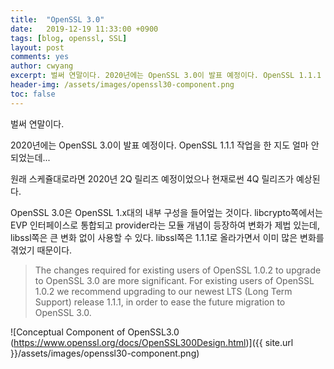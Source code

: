 ```yaml
---
title:  "OpenSSL 3.0"
date:   2019-12-19 11:33:00 +0900
tags: [blog, openssl, SSL]
layout: post
comments: yes
author: cwyang
excerpt: 벌써 연말이다. 2020년에는 OpenSSL 3.0이 발표 예정이다. OpenSSL 1.1.1 작업을 한 지도 얼마 안되었는데...
header-img: /assets/images/openssl30-component.png
toc: false
---
```

벌써 연말이다.

2020년에는 OpenSSL 3.0이 발표 예정이다. OpenSSL 1.1.1 작업을 한 지도 얼마 안되었는데...

원래 스케쥴대로라면 2020년 2Q 릴리즈 예정이었으나 현재로썬 4Q 릴리즈가 예상된다.

OpenSSL 3.0은 OpenSSL 1.x대의 내부 구성을 들어엎는 것이다. libcrypto쪽에서는 EVP 인터페이스로 통합되고 provider라는 모듈 개념이 등장하여 변화가 제법 있는데, libssl쪽은 큰 변화 없이 사용할 수 있다. libssl쪽은 1.1.1로 올라가면서 이미 많은 변화를 겪었기 때문이다. 

> The changes required for existing users of OpenSSL 1.0.2 to upgrade to OpenSSL 3.0 are more significant. For existing users of OpenSSL 1.0.2 we recommend upgrading to our newest LTS (Long Term Support) release 1.1.1, in order to ease the future migration to OpenSSL 3.0.

![Conceptual Component of OpenSSL3.0 (https://www.openssl.org/docs/OpenSSL300Design.html)]({{ site.url }}/assets/images/openssl30-component.png)



